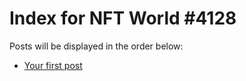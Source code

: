 # Index for NFT World #4128
Posts will be displayed in the order below:

- [Your first post](./001-first.md)

